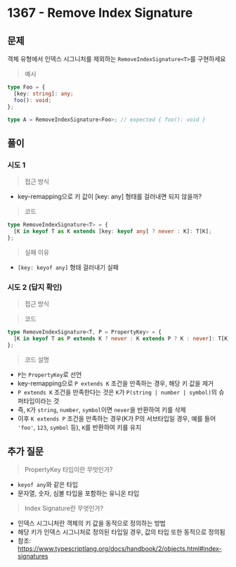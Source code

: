 # 1367 - Remove Index Signature

## 문제

객체 유형에서 인덱스 시그니처를 제외하는 `RemoveIndexSignature<T>`를 구현하세요

> 예시

```ts
type Foo = {
  [key: string]: any;
  foo(): void;
};

type A = RemoveIndexSignature<Foo>; // expected { foo(): void }
```

## 풀이

### 시도 1

> 접근 방식

- key-remapping으로 키 값이 [key: any] 형태를 걸러내면 되지 않을까?

> 코드

```ts
type RemoveIndexSignature<T> = {
  [K in keyof T as K extends [key: keyof any] ? never : K]: T[K];
};
```

> 실패 이유

- `[key: keyof any]` 형태 걸러내기 실패

### 시도 2 (답지 확인)

> 접근 방식

> 코드

```ts
type RemoveIndexSignature<T, P = PropertyKey> = {
  [K in keyof T as P extends K ? never : K extends P ? K : never]: T[K];
};
```

> 코드 설명

- `P`는 `PropertyKey`로 선언
- key-remapping으로 `P extends K` 조건을 만족하는 경우, 해당 키 값을 제거
- `P extends K` 조건을 만족한다는 것은 `K`가 `P(string | number | symbol)`의 슈퍼타입이라는 것
- 즉, `K`가 `string`, `number`, `symbol`이면 `never`을 반환하여 키를 삭제
- 이후 `K extends P` 조건을 만족하는 경우(K가 P의 서브타입일 경우, 예를 들어 `'foo'`, `123`, `symbol` 등), `K`를 반환하여 키를 유지

## 추가 질문

> PropertyKey 타입이란 무엇인가?

- `keyof any`와 같은 타입
- 문자열, 숫자, 심볼 타입을 포함하는 유니온 타입

> Index Signature란 무엇인가?

- 인덱스 시그니처란 객체의 키 값을 동적으로 정의하는 방법
- 해당 키가 인덱스 시그니처로 정의된 타입일 경우, 값의 타입 또한 동적으로 정의됨
- 참조: https://www.typescriptlang.org/docs/handbook/2/objects.html#index-signatures
